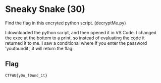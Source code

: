 # Sneaky Snake (30)

Find the flag in this encryted python script.
(decryptMe.py)



I downloaded the python script, and then opened it in VS Code. I changed the exec at the bottom to a print, so instead of evaluating the code it returned it to me. I saw a conditional where if you enter the password 'youfoundit', it will return the flag.

## Flag
```
CTFWU{y0u_f0und_1t}
```